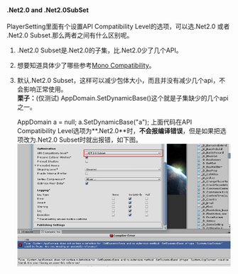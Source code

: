 #### .Net2.0 and .Net2.0SubSet
PlayerSetting里面有个设置API Compatibility Level的选项，可以选.Net2.0 或者 .Net2.0 Subset.那么两者之间有什么区别呢。  
1. .Net2.0 Subset是.Net2.0的子集，比.Net2.0少了几个API。  
2. 想要知道具体少了哪些参考[Mono Compatibility](https://docs.unity3d.com/412/Documentation/ScriptReference/MonoCompatibility.html)。  
3. 默认.Net2.0 Subset，这样可以减少包体大小，而且并没有减少几个api，不会影响正常使用。  
**栗子：**(仅测试)  AppDomain.SetDynamicBase()这个就是子集缺少的几个api之一。

    AppDomain a = null;
    a.SetDynamicBase("a");
上面代码在API Compatibility Level选项为**.Net2.0**时，**不会报编译错误**，但是如果把选项改为.Net2.0 Subset时就出报错，如下图。  
![](pic/2.png)